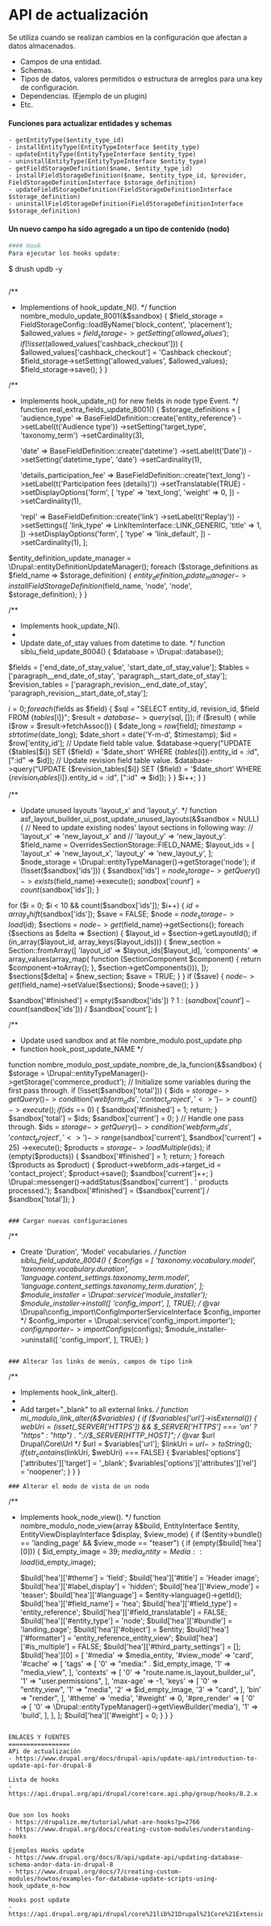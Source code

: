 API de actualización
========
Se utiliza cuando se realizan cambios en la configuración que afectan a datos almacenados.
- Campos de una entidad.
- Schemas.
- Tipos de datos, valores permitidos o estructura de arreglos para una key de configuración.
- Dependencias. (Ejemplo de un plugin)
- Etc.

#### Funciones para actualizar entidades y schemas
```
- getEntityType($entity_type_id)
- installEntityType(EntityTypeInterface $entity_type)
- updateEntityType(EntityTypeInterface $entity_type)
- uninstallEntityType(EntityTypeInterface $entity_type)
- getFieldStorageDefinition($name, $entity_type_id)
- installFieldStorageDefinition($name, $entity_type_id, $provider, FieldStorageDefinitionInterface $storage_definition)
- updateFieldStorageDefinition(FieldStorageDefinitionInterface $storage_definition)
- uninstallFieldStorageDefinition(FieldStorageDefinitionInterface $storage_definition)
```

#### Un nuevo campo ha sido agregado a un tipo de contenido (nodo)
```php
#### Hook 
Para ejecutar los hooks update:
```
$ drush updb -y
```

```
/**
 * Implementions of hook_update_N().
 */
function nombre_modulo_update_8001(&$sandbox) {
  $field_storage = FieldStorageConfig::loadByName('block_content', 'placement');
  $allowed_values = $field_storage->getSetting('allowed_values');
  if (!isset($allowed_values['cashback_checkout'])) {
    $allowed_values['cashback_checkout'] = 'Cashback checkout';
    $field_storage->setSetting('allowed_values', $allowed_values);
    $field_storage->save();
  }
}

/**
 * Implements hook_update_n() for new fields in node type Event.
 */
function real_extra_fields_update_8001() {
  $storage_definitions = [
    'audience_type' => BaseFieldDefinition::create('entity_reference')
      ->setLabel(t('Audience type'))
      ->setSetting('target_type', 'taxonomy_term')
      ->setCardinality(3),

    'date' => BaseFieldDefinition::create('datetime')
      ->setLabel(t('Date'))
      ->setSetting('datetime_type', 'date')
      ->setCardinality(1),

    'details_participation_fee' => BaseFieldDefinition::create('text_long')
      ->setLabel(t('Participation fees (details)'))
      ->setTranslatable(TRUE)
      ->setDisplayOptions('form', [
        'type' => 'text_long',
        'weight' => 0,
      ])
      ->setCardinality(1),

    'repl' => BaseFieldDefinition::create('link')
      ->setLabel(t('Replay'))
      ->setSettings([
        'link_type' => LinkItemInterface::LINK_GENERIC,
        'title' => 1,
      ])
      ->setDisplayOptions('form', [
        'type' => 'link_default',
      ])
      ->setCardinality(1),
  ];

  $entity_definition_update_manager = \Drupal::entityDefinitionUpdateManager();
  foreach ($storage_definitions as $field_name => $storage_definition) {
    $entity_definition_update_manager->installFieldStorageDefinition($field_name, 'node', 'node', $storage_definition);
  }
}

/**
 * Implements hook_update_N().
 *
 * Update date_of_stay values from datetime to date.
 */
function siblu_field_update_8004() {
  $database = \Drupal::database();

  $fields = ['end_date_of_stay_value', 'start_date_of_stay_value'];
  $tables = ['paragraph__end_date_of_stay', 'paragraph__start_date_of_stay'];
  $revision_tables = ['paragraph_revision__end_date_of_stay', 'paragraph_revision__start_date_of_stay'];

  $i = 0;
  foreach ($fields as $field) {
    $sql = "SELECT entity_id, revision_id, $field FROM {$tables[$i]}";
    $result = $database->query($sql, []);
    if ($result) {
      while ($row = $result->fetchAssoc()) {
        $date_long = $row[$field];
        $timestamp = strtotime($date_long);
        $date_short = date('Y-m-d', $timestamp);
        $id = $row['entity_id'];
        // Update field table value.
        $database->query("UPDATE {$tables[$i]} SET {$field} = '$date_short' WHERE {$tables[$i]}.entity_id = :id", [":id" => $id]);
        // Update revision field table value.
        $database->query("UPDATE {$revision_tables[$i]} SET {$field} = '$date_short' WHERE {$revision_tables[$i]}.entity_id = :id", [":id" => $id]);
      }
    }
    $i++;
  }
}

/**
 * Update unused layouts 'layout_x' and 'layout_y'.
 */
function asf_layout_builder_ui_post_update_unused_layouts(&$sandbox = NULL) {
  // Need to update existing nodes' layout sections in following way:
  // 'layout_x' => 'new_layout_x' and
  // 'layout_y' => 'new_layout_y'.
  $field_name = OverridesSectionStorage::FIELD_NAME;
  $layout_ids = [
    'layout_x' => 'new_layout_x',
    'layout_y' => 'new_layout_y',
  ];
  $node_storage = \Drupal::entityTypeManager()->getStorage('node');
  if (!isset($sandbox['ids'])) {
    $sandbox['ids'] = $node_storage->getQuery()->exists($field_name)->execute();
    $sandbox['count'] = count($sandbox['ids']);
  }

  for ($i = 0; $i < 10 && count($sandbox['ids']); $i++) {
    $id = array_shift($sandbox['ids']);
    $save = FALSE;
    $node = $node_storage->load($id);
    $sections = $node->get($field_name)->getSections();
    foreach ($sections as $delta => $section) {
      $layout_id = $section->getLayoutId();
      if (in_array($layout_id, array_keys($layout_ids))) {
        $new_section = Section::fromArray([
          'layout_id' => $layout_ids[$layout_id],
          'components' => array_values(array_map(
            function (SectionComponent $component) {
              return $component->toArray();
            }, $section->getComponents())),
        ]);
        $sections[$delta] = $new_section;
        $save = TRUE;
      }
    }
    if ($save) {
      $node->get($field_name)->setValue($sections);
      $node->save();
    }
  }

  $sandbox['#finished'] = empty($sandbox['ids']) ? 1 : ($sandbox['count'] - count($sandbox['ids'])) / $sandbox['count'];
}

/**
 * Update used sandbox and at file nombre_modulo.post_update.php 
 * function hook_post_update_NAME
 */

function nombre_modulo_post_update_nombre_de_la_funcion(&$sandbox) {
  $storage = \Drupal::entityTypeManager()->getStorage('commerce_product');
  // Initialize some variables during the first pass through.
  if (!isset($sandbox['total'])) {
    $ids = $storage->getQuery()
      ->condition('webform_ads', 'contact_project', '<>')
      ->count()
      ->execute();
    if ($ids == 0) {
      $sandbox['#finished'] = 1;
      return;
    }
    $sandbox['total'] = $ids;
    $sandbox['current'] = 0;
  }
  // Handle one pass through.
  $ids = $storage->getQuery()
    ->condition('webform_ads', 'contact_project', '<>')
    ->range($sandbox['current'], $sandbox['current'] + 25)
    ->execute();
  $products = $storage->loadMultiple($ids);
  if (empty($products)) {
    $sandbox['#finished'] = 1;
    return;
  }
  foreach ($products as $product) {
    $product->webform_ads->target_id = 'contact_project';
    $product->save();
    $sandbox['current']++;
  }
  \Drupal::messenger()->addStatus($sandbox['current'] . ' products processed.');
  $sandbox['#finished'] = ($sandbox['current'] / $sandbox['total']);
}

```

### Cargar nuevas configuraciones
```
/**
 * Create 'Duration', 'Model' vocabularies.
 */
function siblu_field_update_8004() {
  $configs = [
    'taxonomy.vocabulary.model',
    'taxonomy.vocabulary.duration',
    'language.content_settings.taxonomy_term.model',
    'language.content_settings.taxonomy_term.duration',
  ];
  $module_installer = \Drupal::service('module_installer');
  $module_installer->install([
    'config_import',
  ], TRUE);
  /* @var \Drupal\config_import\ConfigImporterServiceInterface $config_importer */
  $config_importer = \Drupal::service('config_import.importer');
  $config_importer->importConfigs($configs);
  $module_installer->uninstall([
    'config_import',
  ], TRUE);
}
```

### Alterar los links de menús, campos de tipo link
```
/**
 * Implements hook_link_alter().
 *
 * Add target="_blank" to all external links.
 */
function mi_modulo_link_alter(&$variables) {
  if ($variables['url']->isExternal()) {
    $webUri = (isset($_SERVER['HTTPS']) && $_SERVER['HTTPS'] === 'on' ? "https" : "http") . "://$_SERVER[HTTP_HOST]";
    /* @var $url Drupal\Core\Url */
    $url = $variables['url'];
    $linkUri = $url->toString();
    if (str_contains($linkUri, $webUri) === FALSE) {
      $variables['options']['attributes']['target'] = '_blank';
      $variables['options']['attributes']['rel'] = 'noopener';
    }
  }
}
```
### Alterar el modo de vista de un nodo
```
/**
 * Implements hook_node_view().
 */
function nombre_modulo_node_view(array &$build, EntityInterface $entity, EntityViewDisplayInterface $display, $view_mode) {
  if ($entity->bundle() == 'landing_page' && $view_mode == "teaser") {
    if (empty($build['hea'][0])) {
      $id_empty_image = 39;
      $media_entity = Media::load($id_empty_image);

      $build['hea']['#theme'] = 'field';
      $build['hea']['#title'] = 'Header image';
      $build['hea']['#label_display'] = 'hidden';
      $build['hea']['#view_mode'] = 'teaser';
      $build['hea']['#language'] = $entity->language()->getId();
      $build['hea']['#field_name'] = 'hea';
      $build['hea']['#field_type'] = 'entity_reference';
      $build['hea']['#field_translatable'] = FALSE;
      $build['hea']['#entity_type'] = 'node';
      $build['hea']['#bundle'] = 'landing_page';
      $build['hea']['#object'] = $entity;
      $build['hea']['#formatter'] = 'entity_reference_entity_view';
      $build['hea']['#is_multiple'] = FALSE;
      $build['hea']['#third_party_settings'] = [];
      $build['hea'][0] = [
        '#media' => $media_entity,
        '#view_mode' => 'card',
        '#cache' => [
          'tags' => [
            '0' => "media:" . $id_empty_image,
            '1' => "media_view",
          ],
          'contexts' => [
            '0' => "route.name.is_layout_builder_ui",
            '1' => "user.permissions",
          ],
          'max-age' => -1,
          'keys' => [
            '0' => "entity_view",
            '1' => "media",
            '2' => $id_empty_image,
            '3' => "card",
          ],
          'bin' => "render",
        ],
        '#theme' => 'media',
        '#weight' => 0,
        '#pre_render' => [
          '0' => [
            '0' => \Drupal::entityTypeManager()->getViewBuilder('media'),
            '1' => 'build',
          ],
        ],
      ];
      $build['hea']['#weight'] = 0;
    }
  }
}
```

ENLACES Y FUENTES
=================
APi de actualización
- https://www.drupal.org/docs/drupal-apis/update-api/introduction-to-update-api-for-drupal-8

Lista de hooks
- https://api.drupal.org/api/drupal/core!core.api.php/group/hooks/8.2.x


Que son los hooks
- https://drupalize.me/tutorial/what-are-hooks?p=2766
- https://www.drupal.org/docs/creating-custom-modules/understanding-hooks

Ejemplos Hooks update
- https://www.drupal.org/docs/8/api/update-api/updating-database-schema-andor-data-in-drupal-8
- https://www.drupal.org/docs/7/creating-custom-modules/howtos/examples-for-database-update-scripts-using-hook_update_n-how

Hooks post update
- https://api.drupal.org/api/drupal/core%21lib%21Drupal%21Core%21Extension%21module.api.php/function/hook_post_update_NAME/8.2.x